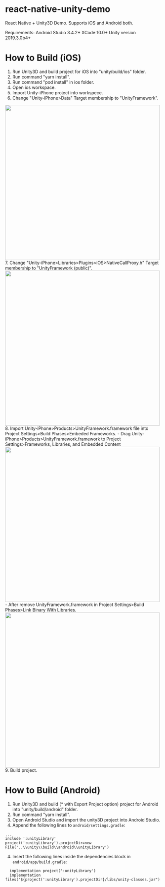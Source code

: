 # react-native-unity-demo
React Native + Unity3D Demo.
Supports iOS and Android both.

Requirements:
Android Studio 3.4.2+
XCode 10.0+
Unity version 2019.3.0b4+

# How to Build (iOS)
1. Run Unity3D and build project for iOS into "unity/build/ios" folder.
2. Run command "yarn install".
3. Run command "pod install" in ios folder.
4. Open ios workspace.
5. Import Unity-iPhone project into workspece.
6. Change "Unity-iPhone>Data" Target membership to "UnityFramework".
<img width="500" src="https://user-images.githubusercontent.com/40209639/85844610-f5efa480-b7dd-11ea-9860-e9f339e76665.png">
7. Change "Unity-iPhone>Libraries>Plugins>iOS>NativeCallProxy.h" Target membership to "UnityFramework (public)".
<img width="500" src="https://user-images.githubusercontent.com/40209639/85844607-f5570e00-b7dd-11ea-8237-34c117e1b608.png">
8. Import Unity-iPhone>Products>UnityFramework.framework file into Project Settings>Build Phases>Embeded Frameworks.
- Drag Unity-iPhone>Products>UnityFramework.framework to Project Settings>Frameworks, Libraries, and Embedded Content
<img width="500" src="https://user-images.githubusercontent.com/40209639/85844606-f425e100-b7dd-11ea-9450-e13ca96abf70.png">
- After remove UnityFramework.framework in Project Settings>Build Phases>Link Binary With Libraries.
<img width="500" src="https://user-images.githubusercontent.com/40209639/85844590-eff9c380-b7dd-11ea-93ce-73d89a4fd9a2.png">
9. Build project.

# How to Build (Android)
1. Run Unity3D and build (* with Export Project option) project for Android into "unity/build/android" folder.
2. Run command "yarn install".
3. Open Android Studio and import the unity3D project into Android Studio.
4. Append the following lines to ```android/settings.gradle```:
```
...
include ':unityLibrary'
project(':unityLibrary').projectDir=new File('..\\unity\\build\\android\\unityLibrary')
```
4. Insert the following lines inside the dependencies block in ```android/app/build.gradle```:
```
  implementation project(':unityLibrary')
  implementation files("${project(':unityLibrary').projectDir}/libs/unity-classes.jar")
```


